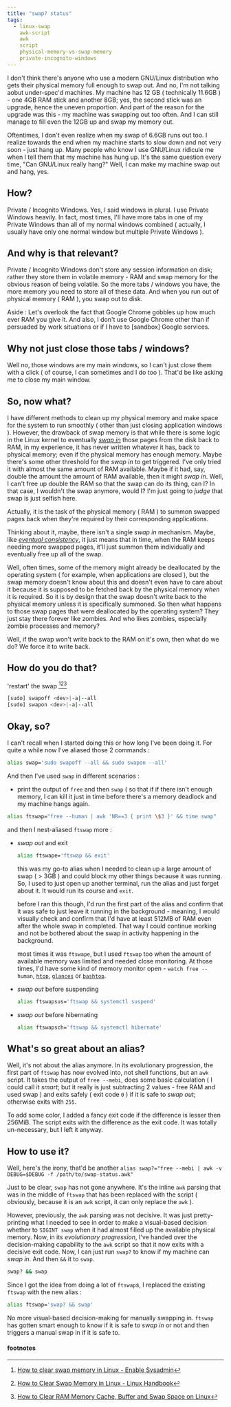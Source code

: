 ```yaml
---
title: "swap? status"
tags:
  - linux-swap
    awk-script
    awk
    script
    physical-memory-vs-swap-memory
    private-incognito-windows
---
```


I don't think there's anyone who use a modern GNU/Linux
distribution who gets their physical memory full enough
to swap out. And no, I'm not talking aobut under-spec'd
machines. My machine has 12 GB ( technically 11.6GB ) -
one 4GB RAM stick and another 8GB; yes, the second stick
was an upgrade, hence the uneven proportion. And part of
the reason for the upgrade was this - my machine was
swapping out too often. And I can still manage to fill even
the 12GB up and swap my memory out.

Oftentimes, I don't even realize when my swap of 6.6GB runs
out too. I realize towards the end when my machine starts to
slow down and not very soon - just hang up. Many people who
know I use GNU/Linux ridicule me when I tell them that my
machine has hung up. It's the same question every time, "Can
GNU/Linux really hang?" Well, I can make my machine swap out
and hang, yes.

## How?
Private / Incognito Windows. Yes, I said windows in plural.
I use Private Windows heavily. In fact, most times, I'll
have more tabs in one of my Private Windows than all of my
normal windows combined ( actually, I usually have only one
normal window but multiple Private Windows ).

## And why is that relevant?
Private / Incognito Windows don't store any session
information on disk; rather they store them in volatile
memory - RAM and swap memory for the obvious reason of being
volatile. So the more tabs / windows you have, the more
memory you need to store all of these data. And when you run
out of physical memory ( RAM ), you swap out to disk.

Aside : Let's overlook the fact that Google Chrome gobbles
up how much ever RAM you give it. And also, I don't use
Google Chrome other than if persuaded by work situations or
if I have to [sandbox] Google services.

## Why not just close those tabs / windows?
Well no, those windows are my main windows, so I can't just
close them with a click ( of course, I can sometimes and I
do too ). That'd be like asking me to close my main window.

## So, now what?
I have different methods to clean up my physical memory and
make space for the system to run smoothly ( other than just
closing application windows ). However, the drawback of swap
memory is that while there is some logic in the Linux kernel
to eventually _[swap in]_ those pages from the disk back to
RAM, in my experience, it has never written whatever it has,
back to physical memory; even if the physical memory has
enough memory. Maybe there's some other threshold for the
_swap in_ to get triggered. I've only tried it with almost
the same amount of RAM available. Maybe if it had, say,
double the amount the amount of RAM available, then it might
_swap in_. Well, I can't free up double the RAM so that the
swap can do its thing, can I? In that case, I wouldn't the
swap anymore, would I? I'm just going to _judge_ that swap
is just selfish here.

Actually, it is the task of the physical memory ( RAM ) to
summon swapped pages back when they're required by their
corresponding applications.

Thinking about it, maybe, there isn't a single _swap in_
mechanism. Maybe, like _[eventual consistency]_, it just
means that in time, when the RAM keeps needing more swapped
pages, it'll just summon them individually and eventually
free up all of the swap.

Well, often times, some of the memory might already be
deallocated by the operating system ( for example, when
applications are closed ), but the swap memory doesn't know
about this and doesn't even have to care about it because it
is supposed to be fetched back by the physical memory _when_
it is required. So it is by design that the swap doesn't
write back to the physical memory unless it is specifically
summoned. So then what happens to those swap pages that were
deallocated by the operating system? They just stay there
forever like zombies. And who likes zombies, especially
zombie processes and memory?

Well, if the swap won't write back to the RAM on it's own,
then what do we do? We force it to write back.

## How do you do that?
'restart' the swap [^1][^2][^3]
```sh
[sudo] swapoff <dev>|-a|--all
[sudo] swapon <dev>|-a|--all
```

## Okay, so?
I can't recall when I started doing this or how long I've
been doing it. For quite a while now I've aliased those 2
commands :
```sh
alias swap='sudo swapoff --all && sudo swapon --all'
```

And then I've used `swap` in different scenarios :
* print the output of `free` and then `swap` ( so that if
if there isn't enough memory, I can kill it just in time
before there's a memory deadlock and my machine hangs again.
```sh
alias ftswap="free --human | awk 'NR==3 { print \$3 }' && time swap"
```
and then I nest-aliased `ftswap` more :
  * _swap out_ and exit
    ```sh
    alias ftswape='ftswap && exit'
    ```
    this was my go-to alias when I needed to clean up a
    large amount of swap ( > 3GB ) and could block my other
    things because it was running. So, I used to just open
    up another terminal, run the alias and just forget about
    it. It would run its course and `exit`.

    before I ran this though, I'd run the first part of the
    alias and confirm that it was safe to just leave it
    running in the background - meaning, I would visually
    check and confirm that I'd have at least 512MB of RAM
    even after the whole swap in completed. That way I could
    continue working and not be bothered about the swap in
    activity happening in the background.

    most times it was `ftswape`, but I used `ftswap` too
    when the amount of available memory was limited and
    needed close monitoring. At those times, I'd have some
    kind of memory monitor open - `watch free --human`,
    [`htop`], [`glances`] or [`bashtop`].
  * _swap out_ before suspending
    ```sh
    alias ftswapsus='ftswap && systemctl suspend'
    ```
  * _swap out_ before hibernating
    ```sh
    alias ftswapsch='ftswap && systemctl hibernate'
    ```

## What's so great about an alias?
Well, it's not about the alias anymore. In its evolutionary
progression, the first part of `ftswap` has now evolved into,
not shell functions, but an `awk` script. It takes the output
of `free --mebi`, does some basic calculation ( I could call
it _smart_; but it really is just subtracting 2 values - free
RAM and used swap ) and exits safely ( exit code `0` ) if
it is safe to _swap out_; otherwise exits with `255`.

<script src="https://gist.github.com/shinenelson/a8a5550eaaefd66658a6d1f10ffbe4dc.js?file=swap-status.awk"></script>

To add some color, I added a fancy exit code if the
difference is lesser then 256MiB. The script exits with the
difference as the exit code. It was totally un-necessary,
but I left it anyway.

## How to use it?
Well, here's the irony, that'd be another `alias swap?="free --mebi | awk -v DEBUG=$DEBUG -f /path/to/swap-status.awk"`

Just to be clear, `swap` has not gone anywhere. It's the
inline `awk` parsing that was in the middle of `ftswap` that
has been replaced with the script ( obviously, because it is
an `awk` script, it can only replace the `awk` ).

However, previously, the `awk` parsing was not decisive. It
was just pretty-printing what I needed to see in order to
make a visual-based decision whether to `SIGINT swap` when
it had almost filled up the available physical memory. Now,
in its _evolutionary progression_, I've handed over the
decision-making capability to the `awk` script so that it
now exits with a decisive exit code. Now, I can just run
`swap?` to know if my machine can _swap in_. And then `&&`
it to `swap`.
```sh
swap? && swap
```

Since I got the idea from doing a lot of `ftswap`s, I replaced
the existing `ftswap` with the new alias :
```sh
alias ftswap='swap? && swap'
```
No more visual-based decision-making for manually swapping
in. `ftswap` has gotten smart enough to know if it is safe
to _swap in_ or not and then triggers a manual swap in if
it is safe to.

[swap in]: https://askubuntu.com/a/1359
[eventual consistency]: https://en.wikipedia.org/wiki/Eventual_consistency
[`htop`]: https://hisham.hm/htop/
[`glances`]: https://nicolargo.github.io/glances/
[`bashtop`]: https://github.com/aristocratos/bashtop

#### footnotes
[^1]: [How to clear swap memory in Linux - Enable Sysadmin](https://www.redhat.com/sysadmin/clear-swap-linux "How to clear swap memory in Linux - Enable Sysadmin")
[^2]: [How to Clear Swap Memory in Linux - Linux Handbook](https://linuxhandbook.com/clear-swap/ "How to Clear Swap Memory in Linux - Linux Handbook")
[^3]: [How to Clear RAM Memory Cache, Buffer and Swap Space on Linux](https://www.tecmint.com/clear-ram-memory-cache-buffer-and-swap-space-on-linux/ "How to Clear RAM Memory Cache, Buffer and Swap Space on Linux")
